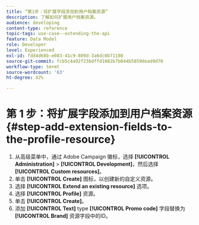 ```yaml
---
title: “第1步：将扩展字段添加到用户档案资源”
description: 了解如何扩展用户档案资源。
audience: developing
content-type: reference
topic-tags: use-case--extending-the-api
feature: Data Model
role: Developer
level: Experienced
exl-id: fdd4d68b-e083-41c9-809d-3a6dc6b71180
source-git-commit: fcb5c4a92f23bdffd1082b7b044b5859dead9d70
workflow-type: tm+mt
source-wordcount: '63'
ht-degree: 42%

---
```


# 第 1 步：将扩展字段添加到用户档案资源{#step-add-extension-fields-to-the-profile-resource}

1. 从高级菜单中，通过 Adobe Campaign 徽标，选择 **[!UICONTROL Administration]** > **[!UICONTROL Development]**，然后选择 **[!UICONTROL Custom resources]**。
1. 单击 **[!UICONTROL Create]** 图标，以创建新的自定义资源。
1. 选择 **[!UICONTROL Extend an existing resource]** 选项。
1. 选择 **[!UICONTROL Profile]** 资源。
1. 单击 **[!UICONTROL Create]**。
1. 添加 **[!UICONTROL Text]** type **[!UICONTROL Promo code]** 字段替换为 **[!UICONTROL Brand]** 资源字段中的ID。
